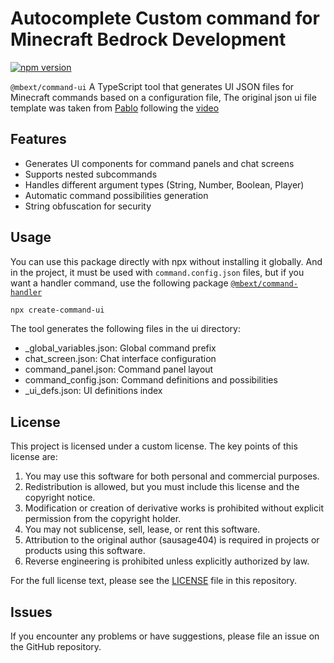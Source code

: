 # Autocomplete Custom command for Minecraft Bedrock Development

[![npm version](https://badge.fury.io/js/%40mbext%2Fcommand-ui.svg)](https://badge.fury.io/js/%40mbext%2Fcommand-ui)

`@mbext/command-ui` A TypeScript tool that generates UI JSON files for Minecraft commands based on a configuration file, The original json ui file template was taken from [Pablo](https://www.youtube.com/@Pablo4517) following the [video](https://www.youtube.com/watch?v=5Er6ttStoCY)

## Features

- Generates UI components for command panels and chat screens
- Supports nested subcommands
- Handles different argument types (String, Number, Boolean, Player)
- Automatic command possibilities generation
- String obfuscation for security
  
## Usage

You can use this package directly with npx without installing it globally.
And in the project, it must be used with `command.config.json` files, but if you want a handler command, use the following package [`@mbext/command-handler`](https://github.com/sausage404/mbext-command-handler)

```bash
npx create-command-ui
```

The tool generates the following files in the ui directory:

* _global_variables.json: Global command prefix
* chat_screen.json: Chat interface configuration
* command_panel.json: Command panel layout
* command_config.json: Command definitions and possibilities
* _ui_defs.json: UI definitions index

## License

This project is licensed under a custom license. The key points of this license are:

1. You may use this software for both personal and commercial purposes.
2. Redistribution is allowed, but you must include this license and the copyright notice.
3. Modification or creation of derivative works is prohibited without explicit permission from the copyright holder.
4. You may not sublicense, sell, lease, or rent this software.
5. Attribution to the original author (sausage404) is required in projects or products using this software.
6. Reverse engineering is prohibited unless explicitly authorized by law.

For the full license text, please see the [LICENSE](./LICENSE) file in this repository.

## Issues

If you encounter any problems or have suggestions, please file an issue on the GitHub repository.